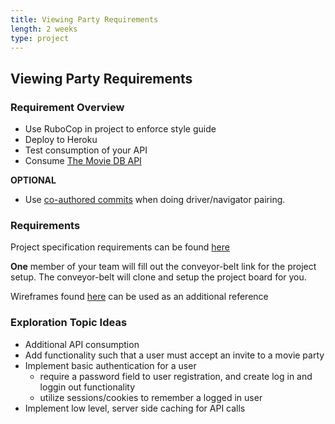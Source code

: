 ```yaml
---
title: Viewing Party Requirements
length: 2 weeks
type: project
---
```



## Viewing Party Requirements

### Requirement Overview
- Use RuboCop in project to enforce style guide
- Deploy to Heroku
- Test consumption of your API
- Consume [The Movie DB API](https://developers.themoviedb.org/3/getting-started/introduction)

**OPTIONAL**
- Use [co-authored commits](https://gist.github.com/iandouglas/6ff9428ca9e349118095ce7ed4a655bf) when doing driver/navigator pairing.


### Requirements
Project specification requirements can be found [here](https://github.com/turingschool-examples/viewing_party_lite/projects/1)

__One__ member of your team will fill out the conveyor-belt link for the project setup. The conveyor-belt will clone and setup the project board for you.

Wireframes found [here](./wireframes) can be used as an additional reference


### Exploration Topic Ideas

- Additional API consumption
- Add functionality such that a user must accept an invite to a movie party
- Implement basic authentication for a user 
    * require a password field to user registration, and create log in and loggin out functionality 
    * utilize sessions/cookies to remember a logged in user
- Implement low level, server side caching for API calls

